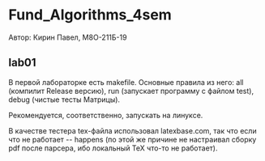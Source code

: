 # Fund_Algorithms_4sem

Автор: Кирин Павел, М8О-211Б-19

## lab01

В первой лабораторке есть makefile. Основные правила из него: all (компилит Release версию), run (запускает программу с файлом test), debug (чистые тесты Матрицы).

Рекомендуется, соответственно, запускать на линуксе. 

В качестве тестера tex-файла использовал latexbase.com, так что если что не работает -- happens (по этой же причине не настраивал сборку pdf после парсера, ибо локальный TeX что-то не работает).
